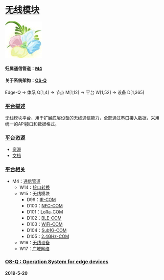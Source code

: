﻿# [无线模块](https://github.com/OS-Q/W15)
[![sites](OS-Q/OS-Q.png)](http://www.OS-Q.com)

#### 归属通信管道：[M4](https://github.com/OS-Q/M4)

#### 关于系统架构：[OS-Q](https://github.com/OS-Q/OS-Q)

Edge-Q -> 体系 Q[1,4] -> 节点 M[1,12] -> 平台 W[1,52] -> 设备 D[1,365]

### [平台描述](https://github.com/OS-Q/W15/wiki)

无线模块平台，用于扩展底层设备的无线通信能力，全部通过串口接入数据，采用统一的API接口和数据格式。

### [平台资源](https://github.com/OS-Q/W15)

* [资源](src/)
* [文档](docs/)

### [平台相关](https://github.com/OS-Q/W15)

* M4：[通信管道](https://github.com/OS-Q/M4)
	* W14：[接口转换](https://github.com/OS-Q/W14)
	* W15：无线模块
		* D99：[IR-COM](https://github.com/OS-Q/D99)
		* D100：[NFC-COM](https://github.com/OS-Q/D100)
		* D101：[LoRa-COM](https://github.com/OS-Q/D101)
		* D102：[BLE-COM](https://github.com/OS-Q/D102)
		* D103：[WiFi-COM](https://github.com/OS-Q/D103)
		* D104：[Sub1G-COM](https://github.com/OS-Q/D104)
		* D105：[2.4GHz-COM](https://github.com/OS-Q/D105)
	* W16：[无线设备](https://github.com/OS-Q/W16)
	* W17：[广域网络](https://github.com/OS-Q/W17)


### [OS-Q : Operation System for edge devices](http://www.OS-Q.com/Edge/W15)
####  2019-5-20
